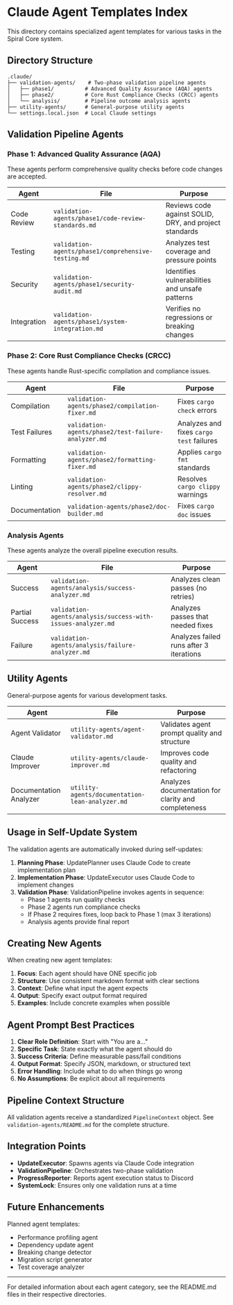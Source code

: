 # Claude Agent Templates Index

This directory contains specialized agent templates for various tasks in the Spiral Core system.

## Directory Structure

```
.claude/
├── validation-agents/    # Two-phase validation pipeline agents
│   ├── phase1/          # Advanced Quality Assurance (AQA) agents
│   ├── phase2/          # Core Rust Compliance Checks (CRCC) agents
│   └── analysis/        # Pipeline outcome analysis agents
├── utility-agents/      # General-purpose utility agents
└── settings.local.json  # Local Claude settings
```

## Validation Pipeline Agents

### Phase 1: Advanced Quality Assurance (AQA)

These agents perform comprehensive quality checks before code changes are accepted.

| Agent | File | Purpose |
|-------|------|---------|
| Code Review | `validation-agents/phase1/code-review-standards.md` | Reviews code against SOLID, DRY, and project standards |
| Testing | `validation-agents/phase1/comprehensive-testing.md` | Analyzes test coverage and pressure points |
| Security | `validation-agents/phase1/security-audit.md` | Identifies vulnerabilities and unsafe patterns |
| Integration | `validation-agents/phase1/system-integration.md` | Verifies no regressions or breaking changes |

### Phase 2: Core Rust Compliance Checks (CRCC)

These agents handle Rust-specific compilation and compliance issues.

| Agent | File | Purpose |
|-------|------|---------|
| Compilation | `validation-agents/phase2/compilation-fixer.md` | Fixes `cargo check` errors |
| Test Failures | `validation-agents/phase2/test-failure-analyzer.md` | Analyzes and fixes `cargo test` failures |
| Formatting | `validation-agents/phase2/formatting-fixer.md` | Applies `cargo fmt` standards |
| Linting | `validation-agents/phase2/clippy-resolver.md` | Resolves `cargo clippy` warnings |
| Documentation | `validation-agents/phase2/doc-builder.md` | Fixes `cargo doc` issues |

### Analysis Agents

These agents analyze the overall pipeline execution results.

| Agent | File | Purpose |
|-------|------|---------|
| Success | `validation-agents/analysis/success-analyzer.md` | Analyzes clean passes (no retries) |
| Partial Success | `validation-agents/analysis/success-with-issues-analyzer.md` | Analyzes passes that needed fixes |
| Failure | `validation-agents/analysis/failure-analyzer.md` | Analyzes failed runs after 3 iterations |

## Utility Agents

General-purpose agents for various development tasks.

| Agent | File | Purpose |
|-------|------|---------|
| Agent Validator | `utility-agents/agent-validator.md` | Validates agent prompt quality and structure |
| Claude Improver | `utility-agents/claude-improver.md` | Improves code quality and refactoring |
| Documentation Analyzer | `utility-agents/documentation-lean-analyzer.md` | Analyzes documentation for clarity and completeness |

## Usage in Self-Update System

The validation agents are automatically invoked during self-updates:

1. **Planning Phase**: UpdatePlanner uses Claude Code to create implementation plan
2. **Implementation Phase**: UpdateExecutor uses Claude Code to implement changes
3. **Validation Phase**: ValidationPipeline invokes agents in sequence:
   - Phase 1 agents run quality checks
   - Phase 2 agents run compliance checks
   - If Phase 2 requires fixes, loop back to Phase 1 (max 3 iterations)
   - Analysis agents provide final report

## Creating New Agents

When creating new agent templates:

1. **Focus**: Each agent should have ONE specific job
2. **Structure**: Use consistent markdown format with clear sections
3. **Context**: Define what input the agent expects
4. **Output**: Specify exact output format required
5. **Examples**: Include concrete examples when possible

## Agent Prompt Best Practices

1. **Clear Role Definition**: Start with "You are a..."
2. **Specific Task**: State exactly what the agent should do
3. **Success Criteria**: Define measurable pass/fail conditions
4. **Output Format**: Specify JSON, markdown, or structured text
5. **Error Handling**: Include what to do when things go wrong
6. **No Assumptions**: Be explicit about all requirements

## Pipeline Context Structure

All validation agents receive a standardized `PipelineContext` object. See `validation-agents/README.md` for the complete structure.

## Integration Points

- **UpdateExecutor**: Spawns agents via Claude Code integration
- **ValidationPipeline**: Orchestrates two-phase validation
- **ProgressReporter**: Reports agent execution status to Discord
- **SystemLock**: Ensures only one validation runs at a time

## Future Enhancements

Planned agent templates:

- Performance profiling agent
- Dependency update agent
- Breaking change detector
- Migration script generator
- Test coverage analyzer

---

For detailed information about each agent category, see the README.md files in their respective directories.
